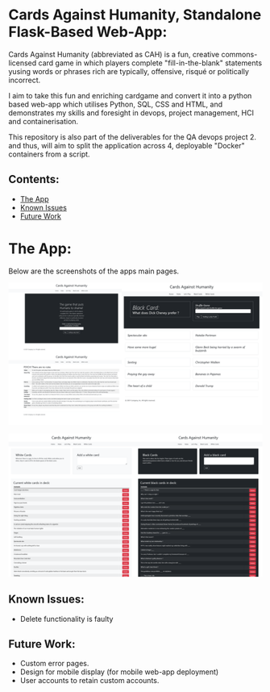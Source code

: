 # Cards Against Humanity, Standalone Flask-Based Web-App:
Cards Against Humanity (abbreviated as CAH) is a fun, creative commons-licensed card game in which players complete "fill-in-the-blank" statements yusing words or phrases rich are typically, offensive, risqué or politically incorrect.

I aim to take this fun and enriching cardgame and convert it into a python based web-app which utilises Python, SQL, CSS and HTML, and demonstrates my skills and foresight in devops, project management, HCI and containerisation.

This repository is also part of the deliverables for the QA devops project 2. and thus, will aim to split the application across 4, deployable "Docker" containers from a script.

## Contents:
* [The App](#The-App)
* [Known Issues](#Known-Issues)
* [Future Work](#Future-Work)


# The App:  
Below are the screenshots of the apps main pages.

![Index, Rules, Lets Pay](https://raw.githubusercontent.com/dkthecoder/Cards-Against-Humanity-Standalone-Webapp/main/figures/CAH%20index%20rules%20lets%20play.png)  

![Black/White Cards](https://raw.githubusercontent.com/dkthecoder/Cards-Against-Humanity-Standalone-Webapp/main/figures/CAH%20black%20white%20cards.png)  


## Known Issues:
* Delete functionality is faulty


## Future Work:
* Custom error pages.
* Design for mobile display (for mobile web-app deployment)
* User accounts to retain custom accounts.

